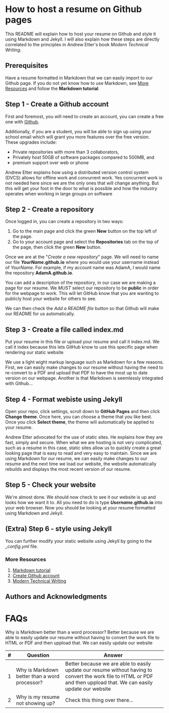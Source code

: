 # How to host a resume on Github pages

This README will explain how to host your resume on Github and style it using Markdown and Jekyll. I will also explain how these steps are directly correlated to the principles  in Andrew Etter's book _Modern Technical Writing_.

## Prerequisites
Have a resume formatted in Markdown that we can easily import to our Github page. If you do not yet know how to use Markdown, see [More Resources](#More-Resources) and follow the **Markdown tutorial**.

## Step 1 - Create a Github account
First and foremost, you will need to create an account, you can create a free one with [Github](https://github.com/join). 

Additionally, if you are a student, you will be able to sign up using your school email which will grant you more features over the free version. These upgrades include: 
* Private repositories with more than 3 collaborators,
* Privately host 50GB of software packages compared to 500MB, and
* premium support over web or phone

Andrew Etter explains how using a distributed version control system (DVCS) allows for offline work and convurrent work. Yes concurrent work is not needed here since we are the only ones that will change anything. But this will get your foot in the door to what is possible and how the industry operates when working in large groups on software

## Step 2 - Create a repository
Once logged in, you can create a repository in two ways:
1. Go to the main page and click the green **New** button on the top left of the page.
2. Go to your account page and select the **Repositories** tab on the top of the page, then click the green **New** button.

Once we are at the "*Create a new repository*" page. We will need to name our file **_YourName_.github.io** where you would use your username instead of _YourName_. For example, if my account name was AdamA, I would name the repository **AdamA.github.io**.

You can add a description of the repository, in our case we are making a page for our resume. We *MUST* select our repository to be **public** in order for the webpage to work. This will let GitHub know that you are wanting to publicly host your website for others to see.

We can then check the _Add a README file_ button so that Github will make our README for us automatically.

## Step 3 - Create a file called index.md
Put your resume in this file or upload your resume and call it index.md. We call it index because this lets GitHub know to use this specific page when rendering our static website

We use a light wight markup language such as Markdown for a few reasons.
First, we can easily make changes to our resume without having the need to re-convert to a PDF and upload that PDF to have the most up to date version on our webpage.
Another is that Markdown is seemlessly integrated with Github...



## Step 4 - Format webiste using Jekyll
Open your repo, click settings, scroll down to **GitHub Pages** and then click **Change theme**. Once here, you can choose a theme that you like best. Once you click **Select theme**, the theme will automatically be applied to your resume.

Andrew Etter advocated for the use of static sites. He explains how they are fast, simply and secure. When what we are hosting is not very complicated, such as a resume in this case, static sites allow us to quickly create a great looking page that is easy to read and very easy to maintain. Since we are using Markdown for our resume, we can easily make changes to our resume and the next time we load our website, the website automatically rebuilds and displays the most recent version of our resume.

## Step 5 - Check your website
We're almost done. We should now check to see it our website is up and looks how we want it to. All you need to do is type **_Username_.github.io** into your web browser. Now you should be looking at your resume formatted using Markdown and Jekyll.

## (Extra) Step 6 - style using Jekyll

You can further modify your static website using Jekyll by going to the *_config.yml* file.


### More Resources
1. [Markdown tutorial](https://www.markdowntutorial.com/)
2. [Create Github account](https://github.com/join)
3. [Modern Technical Writing](https://www.amazon.ca/Modern-Technical-Writing-Introduction-Documentation-ebook/dp/B01A2QL9SS)


## Authors and Acknowledgments



# FAQs
Why is Markdown better than a word processor?
Better because we are able to easily update our resume without having to convert the work file to HTML or PDF and then uppload that. We can easily update our website

| # | Question | Answer |
|---|---|---|
| 1 | Why is Markdown better than a word processor? | Better because we are able to easily update our resume without having to convert the work file to HTML or PDF and then uppload that. We can easily update our website |
| 2 | Why is my resume not showing up? | Check this thing over there... |






